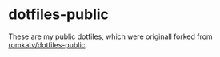 # dotfiles-public

These are my public dotfiles, which were originall forked from
[romkatv/dotfiles-public](https://github.com/romkatv/dotfiles-public).

